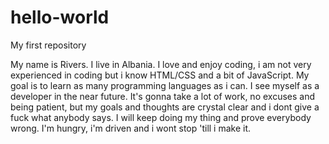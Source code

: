 # hello-world
My first repository

My name is Rivers. I live in Albania. I love and enjoy coding, i am not very experienced in coding but i know HTML/CSS and a bit of JavaScript. My goal is to learn as many programming languages as i can.
I see myself as a developer in the near future. It's gonna take a lot of work, no excuses and being patient, but my goals and thoughts are crystal clear and i dont give a fuck what anybody says. I will keep doing my thing and prove everybody wrong. I'm hungry, i'm driven and i wont stop 'till i make it. 
